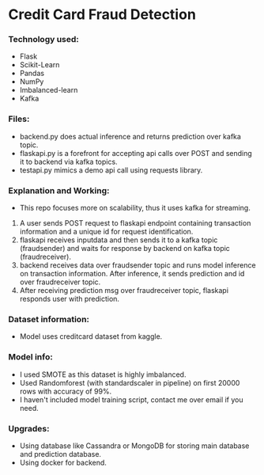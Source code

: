 # Credit Card Fraud Detection

### Technology used:
- Flask
- Scikit-Learn
- Pandas
- NumPy
- Imbalanced-learn
- Kafka

### Files:
- backend.py does actual inference and returns prediction over kafka topic.
- flaskapi.py is a forefront for accepting api calls over POST and sending it to backend via kafka topics.
- testapi.py mimics a demo api call using requests library.

### Explanation and Working:
- This repo focuses more on scalability, thus it uses kafka for streaming.
1. A user sends POST request to flaskapi endpoint containing transaction information and a unique id for request identification.
2. flaskapi receives inputdata and then sends it to a kafka topic (fraudsender) and waits for response by backend on kafka topic (fraudreceiver).
3. backend receives data over fraudsender topic and runs model inference on transaction information. After inference, it sends prediction and id over fraudreceiver topic.
4. After receiving prediction msg over fraudreceiver topic, flaskapi responds user with prediction.

### Dataset information:
- Model uses creditcard dataset from kaggle.

### Model info:
- I used SMOTE as this dataset is highly imbalanced.
- Used Randomforest (with standardscaler in pipeline) on first 20000 rows with accuracy of 99%.
- I haven't included model training script, contact me over email if you need.

### Upgrades:
- Using database like Cassandra or MongoDB for storing main database and prediction database.
- Using docker for backend.